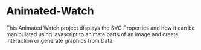 # Animated-Watch

This Animated Watch project displays the SVG Properties and how it can
be manipulated using javascript to animate parts of an image and create 
interaction or generate graphics from Data.

